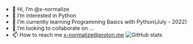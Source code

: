 - 👋 Hi, I’m @x-normalize
- 👀 I’m interested in Python
- 🌱 I’m currently learning Programming Basics with Python(July - 2022)
- 💞️ I’m looking to collaborate on ...
- 📫 How to reach me x-normalize@proton.me
![GitHub stats](https://github-readme-stats.vercel.app/api?username=x-normalize&theme=codeSTACKr&show_icons=true)
